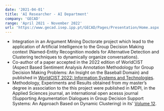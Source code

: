 ```yaml
---
date: '2021-04-01'
title: 'AI Researcher - AI Department'
company: 'GECAD'
range: 'April 2021 - November 2022'
url: 'https://www.gecad.isep.ipp.pt/GECAD/Pages/Presentation/Home.aspx'
---
```


- Integration in an Argument Mining Doctorate project which lead to the application of Artificial Intelligence to the Group Decision Making context (Named-Entity Recognition models for Alternative Detection and Clustering techniques to dynamically organize conversations).
- Co-author of a paper accepted in the 2022 edition of WorldCIST (Aspect Based Sentiment Analysis Annotation Methodology for Group Decision Making Problems: An Insight on the Baseball Domain) and published in [WorldCIST 2022: Information Systems and Technologies](https://doi.org/10.1007/978-3-031-04819-7_3).
- Methodology, Experiments and Results obtained from my master’s degree in association to the this project were published in MDPI, in the Applied Sciences journal, an international open acesss journal (Supporting Argumentation Dialogues in Group Decision Support Systems: An Approach Based on Dynamic Clustering) in its' [Volume 12](https://doi.org/10.3390/app122110893).